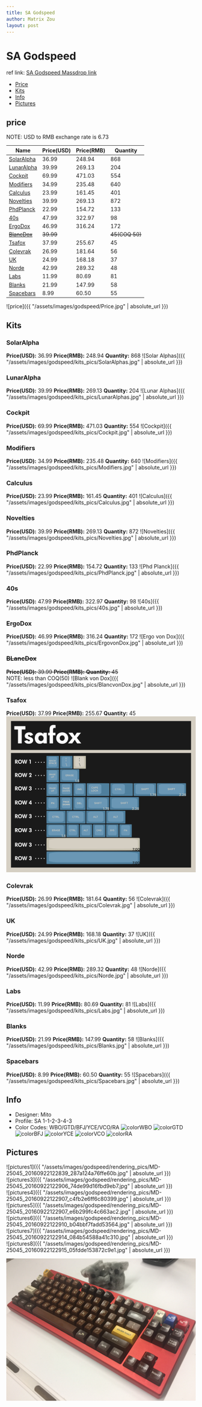 ```yaml
---
title: SA Godspeed
author: Matrix Zou
layout: post
---
```


# SA Godspeed

ref link: [SA Godspeed Massdrop link](https://www.massdrop.com/buy/godspeed-custom-sa-keycap-set)

* [Price](#price)  
* [Kits](#kits)  
* [Info](#info)
* [Pictures](#pictures)

## price  
NOTE: USD to RMB exchange rate is 6.73

| Name          | Price(USD)    | Price(RMB)  | Quantity |
| ------------- | ------------- | ----------- | -------- |
|[SolarAlpha](#solaralpha)|36.99|248.94|868|
|[LunarAlpha](#lunaralpha)|39.99|269.13|204|
|[Cockpit](#cockpit)|69.99|471.03|554|
|[Modifiers](#modifiers)|34.99|235.48|640|
|[Calculus](#calculus)|23.99|161.45|401|
|[Novelties](#novelties)|39.99|269.13|872|
|[PhdPlanck](#phdplanck)|22.99|154.72|133|
|[40s](#40s)|47.99|322.97|98|
|[ErgoDox](#ergodox)|46.99|316.24|172|
|[~~BlancDox~~](#blancdox)|~~39.99~~||~~45(COQ 50)~~|
|[Tsafox](#tsafox)|37.99|255.67|45|
|[Colevrak](#colevrak)|26.99|181.64|56|
|[UK](#uk)|24.99|168.18|37|
|[Norde](#norde)|42.99|289.32|48|
|[Labs](#labs)|11.99|80.69|81|
|[Blanks](#blanks)|21.99|147.99|58|
|[Spacebars](#spacebars)|8.99|60.50|55|

![price]({{ "/assets/images/godspeed/Price.jpg" | absolute_url }})

## Kits
### SolarAlpha
**Price(USD):** 36.99	**Price(RMB):** 248.94	**Quantity:** 868
![Solar Alphas]({{ "/assets/images/godspeed/kits_pics/SolarAlphas.jpg" | absolute_url }})

### LunarAlpha
**Price(USD):** 39.99	**Price(RMB):** 269.13	**Quantity:** 204
![Lunar Alphas]({{ "/assets/images/godspeed/kits_pics/LunarAlphas.jpg" | absolute_url }})

### Cockpit
**Price(USD):** 69.99	**Price(RMB):** 471.03	**Quantity:** 554
![Cockpit]({{ "/assets/images/godspeed/kits_pics/Cockpit.jpg" | absolute_url }})

### Modifiers
**Price(USD):** 34.99	**Price(RMB):** 235.48	**Quantity:** 640
![Modifiers]({{ "/assets/images/godspeed/kits_pics/Modifiers.jpg" | absolute_url }})

### Calculus
**Price(USD):** 23.99	**Price(RMB):** 161.45	**Quantity:** 401
![Calculus]({{ "/assets/images/godspeed/kits_pics/Calculus.jpg" | absolute_url }})

### Novelties
**Price(USD):** 39.99	**Price(RMB):** 269.13	**Quantity:** 872
![Novelties]({{ "/assets/images/godspeed/kits_pics/Novelties.jpg" | absolute_url }})

### PhdPlanck
**Price(USD):** 22.99	**Price(RMB):** 154.72	**Quantity:** 133
![Phd Planck]({{ "/assets/images/godspeed/kits_pics/PhdPlanck.jpg" | absolute_url }})

### 40s
**Price(USD):** 47.99	**Price(RMB):** 322.97	**Quantity:** 98
![40s]({{ "/assets/images/godspeed/kits_pics/40s.jpg" | absolute_url }})

### ErgoDox
**Price(USD):** 46.99	**Price(RMB):** 316.24	**Quantity:** 172
![Ergo von Dox]({{ "/assets/images/godspeed/kits_pics/ErgovonDox.jpg" | absolute_url }})

### ~~BLancDox~~
~~**Price(USD):** 39.99	**Price(RMB):** 	**Quantity:** 45~~    
NOTE: less than COQ(50)
![Blank von Dox]({{ "/assets/images/godspeed/kits_pics/BlancvonDox.jpg" | absolute_url }})

### Tsafox
**Price(USD):** 37.99	**Price(RMB):** 255.67	**Quantity:** 45
![Tsafox](assets/images/godspeed/kits_pics/Tsafox.png)

### Colevrak
**Price(USD):** 26.99	**Price(RMB):** 181.64	**Quantity:** 56
![Colevrak]({{ "/assets/images/godspeed/kits_pics/Colevrak.jpg" | absolute_url }})

### UK
**Price(USD):** 24.99	**Price(RMB):** 168.18	**Quantity:** 37
![UK]({{ "/assets/images/godspeed/kits_pics/UK.jpg" | absolute_url }})

### Norde
**Price(USD):** 42.99	**Price(RMB):** 289.32	**Quantity:** 48
![Norde]({{ "/assets/images/godspeed/kits_pics/Norde.jpg" | absolute_url }})

### Labs
**Price(USD):** 11.99	**Price(RMB):** 80.69	**Quantity:** 81
![Labs]({{ "/assets/images/godspeed/kits_pics/Labs.jpg" | absolute_url }})

### Blanks
**Price(USD):** 21.99	**Price(RMB):** 147.99	**Quantity:** 58
![Blanks]({{ "/assets/images/godspeed/kits_pics/Blanks.jpg" | absolute_url }})

### Spacebars
**Price(USD):** 8.99	**Price(RMB):** 60.50	**Quantity:** 55
![Spacebars]({{ "/assets/images/godspeed/kits_pics/Spacebars.jpg" | absolute_url }})

## Info
* Designer: Mito
* Profile: SA 1-1-2-3-4-3
* Color Codes: WBO/GTD/BFJ/YCE/VCO/RA
![colorWBO](../../SP_ColorCodes/abs/SP_Abs_ColorCodes_WBO.png)
![colorGTD](../../SP_ColorCodes/abs/SP_Abs_ColorCodes_GTD.png)
![colorBFJ](../../SP_ColorCodes/abs/SP_Abs_ColorCodes_BFJ.png)
![colorYCE](../../SP_ColorCodes/abs/SP_Abs_ColorCodes_YCE.png)
![colorVCO](../../SP_ColorCodes/abs/SP_Abs_ColorCodes_VCO.png)
![colorRA](../../SP_ColorCodes/abs/SP_Abs_ColorCodes_RA.png)

## Pictures  
![pictures1]({{ "/assets/images/godspeed/rendering_pics/MD-25045_20160922122839_287a124a76ffe60b.jpg" | absolute_url }})  
![pictures3]({{ "/assets/images/godspeed/rendering_pics/MD-25045_20160922122906_74de99d16fbd9eb7.jpg" | absolute_url }})  
![pictures4]({{ "/assets/images/godspeed/rendering_pics/MD-25045_20160922122907_c4fb2e6ff6c80399.jpg" | absolute_url }})  
![pictures5]({{ "/assets/images/godspeed/rendering_pics/MD-25045_20160922122907_e6b299fc4c663ac2.jpg" | absolute_url }})  
![pictures6]({{ "/assets/images/godspeed/rendering_pics/MD-25045_20160922122910_b04bbf7fadd53564.jpg" | absolute_url }})  
![pictures7]({{ "/assets/images/godspeed/rendering_pics/MD-25045_20160922122914_084b54588a41c310.jpg" | absolute_url }})  
![pictures8]({{ "/assets/images/godspeed/rendering_pics/MD-25045_20160922122915_05fdde153872c9e1.jpg" | absolute_url }})  

<a class="image featured"><img src="assets/images/picture01.jpg" alt="" /></a>

